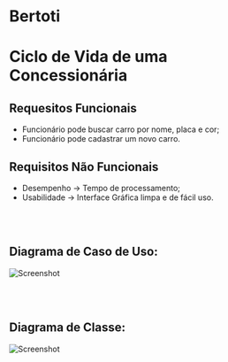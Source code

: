 # Bertoti
# Ciclo de Vida de uma Concessionária


## Requesitos Funcionais

- Funcionário pode buscar carro por nome, placa e cor;
- Funcionário pode cadastrar um novo carro.

## Requisitos Não Funcionais

- Desempenho -> Tempo de processamento;
- Usabilidade -> Interface Gráfica limpa e de fácil uso.

<br><br>
## Diagrama de Caso de Uso:
![Screenshot](uml.png)</br>

<br><br>
## Diagrama de Classe:
![Screenshot](aa.png)</br>
